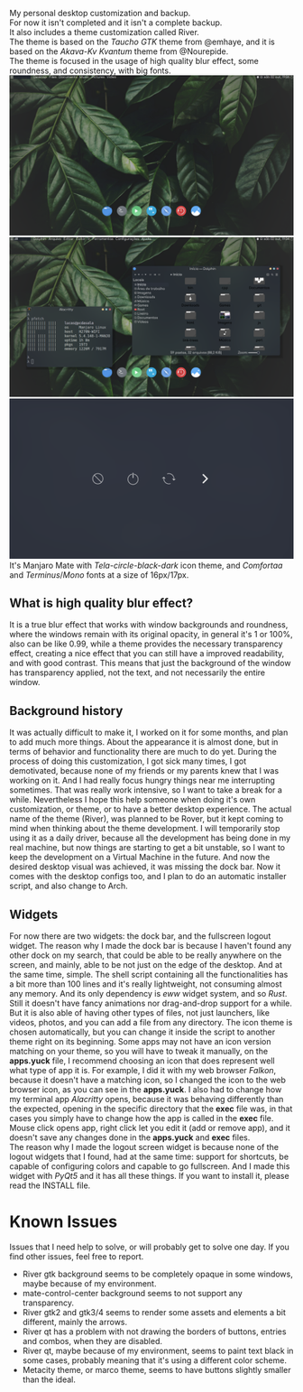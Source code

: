 My personal desktop customization and backup. \
For now it isn't completed and it isn't a complete backup. \
It also includes a theme customization called River. \
The theme is based on the _Taucho_ _GTK_ theme from @emhaye, and it is based on the _Akava-Kv_ _Kvantum_ theme from @Nourepide. \
The theme is focused in the usage of high quality blur effect, some roundness, and consistency, with big fonts. \
![Desktop Customization](desktop-screenshot.png)
![Theme Customization](river-screenshot.png)
![Logout Widget](logout-screen.png)
It's Manjaro Mate with _Tela-circle-black-dark_ icon theme, and _Comfortaa_ and _Terminus_/_Mono_ fonts at a size of 16px/17px.
## What is high quality blur effect?
It is a true blur effect that works with window backgrounds and roundness, where the windows remain with its original opacity, in general it's 1 or 100%, also can be like 0.99, while a theme provides the necessary transparency effect, creating a nice effect that you can still have a improved readability, and with good contrast. This means that just the background of the window has transparency applied, not the text, and not necessarily the entire window. 
## Background history
It was actually difficult to make it, I worked on it for some months, and plan to add much more things. About the appearance it is almost done, but in terms of behavior and functionality there are much to do yet. During the process of doing this customization, I got sick many times, I got demotivated, because none of my friends or my parents knew that I was working on it. And I had really focus hungry things near me interrupting sometimes. That was really work intensive, so I want to take a break for a while. Nevertheless I hope this help someone when doing it's own customization, or theme, or to have a better desktop experience. The actual name of the theme (River), was planned to be Rover, but it kept coming to mind when thinking about the theme development. I will temporarily stop using it as a daily driver, because all the development has being done in my real machine, but now things are starting to get a bit unstable, so I want to keep the development on a Virtual Machine in the future. And now the desired desktop visual was achieved, it was missing the dock bar. Now it comes with the desktop configs too, and I plan to do an automatic installer script, and also change to Arch.
## Widgets
For now there are two widgets: the dock bar, and the fullscreen logout widget. The reason why I made the dock bar is because I haven't found any other dock on my search, that could be able to be really anywhere on the screen, and mainly, able to be not just on the edge of the desktop. And at the same time, simple. The shell script containing all the functionalities has a bit more than 100 lines and it's really lightweight, not consuming almost any memory. And its only dependency is _eww_ widget system, and so _Rust_. Still it doesn't have fancy animations nor drag-and-drop support for a while. But it is also able of having other types of files, not just launchers, like videos, photos, and you can add a file from any directory. The icon theme is chosen automatically, but you can change it inside the script to another theme right on its beginning. Some apps may not have an icon version matching on your theme, so you will have to tweak it manually, on the **apps.yuck** file, I recommend choosing an icon that does represent well what type of app it is. For example, I did it with my web browser _Falkon_, because it doesn't have a matching icon, so I changed the icon to the web browser icon, as you can see in the **apps.yuck**. I also had to change how my terminal app _Alacritty_ opens, because it was behaving differently than the expected, opening in the specific directory that the **exec** file was, in that cases you simply have to change how the app is called in the **exec** file. Mouse click opens app, right click let you edit it (add or remove app), and it doesn't save any changes done in the **apps.yuck** and **exec** files. \
The reason why I made the logout screen widget is because none of the logout widgets that I found, had at the same time: support for shortcuts, be capable of configuring colors and capable to go fullscreen. And I made this widget with _PyQt5_ and it has all these things. If you want to install it, please read the INSTALL file.
# Known Issues
Issues that I need help to solve, or will probably get to solve one day. If you find other issues, feel free to report. 
* River gtk background seems to be completely opaque in some windows, maybe because of my environment.
* mate-control-center background seems to not support any transparency.
* River gtk2 and gtk3/4 seems to render some assets and elements a bit different, mainly the arrows.
* River qt has a problem with not drawing the borders of buttons, entries and combos, when they are disabled.
* River qt, maybe because of my environment, seems to paint text black in some cases, probably meaning that it's using a different color scheme.
* Metacity theme, or marco theme, seems to have buttons slightly smaller than the ideal.